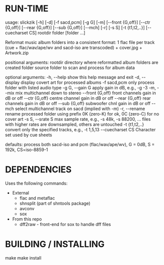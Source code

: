 RUN-TIME
========

usage: slickzik [-h] [-d] [-f sacd,pcm] [-g G] [-m] [--front {G,off}]
                [--ctr {G,off}] [--rear {G,off}] [--sub {G,off}] [--mch] [-r]
                [-s S] [-t {t1,t2,..}] [--cuecharset CS]
                rootdir folder [folder ...]

Reformat music album folders into a consistent format: 1 flac file per track
(cue + flac/wav/ape/wv and sacd-iso are transcoded) + cover.jpg + Artwork.zip

positional arguments:
  rootdir          directory where reformatted album folders are created
  folder           source folder to scan and process for album data

optional arguments:
  -h, --help       show this help message and exit
  -d, --display    display covert art for processed albums
  -f sacd,pcm      only process folder with listed audio type
  -g G, --gain G   apply gain in dB, e.g., -g -3
  -m, --mix        mix multichannel down to stereo
  --front {G,off}  front channels gain in dB or off
  --ctr {G,off}    centre channel gain in dB or off
  --rear {G,off}   rear channels gain in dB or off
  --sub {G,off}    subwoofer chnl gain in dB or off
  --mch            select multichannel track on sacd (implied with -m)
  -r, --rename     rename processed folder using prefix 0K (zero-K) for ok, 0C
                   (zero-C) for no cover art
  -s S, --srate S  max sample rate, e.g., -s 48k, -s 88200, ... files with
                   higher rates are downsampled, others are untouched
  -t {t1,t2,..}    convert only the specified tracks, e.g., -t 1,5,13
  --cuecharset CS  Character set used by cue sheets

defaults: process both sacd-iso and pcm (flac/wav/ape/wv), G = 0dB, S = 192k,
CS=iso-8859-1

DEPENDENCIES
============

Uses the following commands:
* External
  * flac and metaflac
  * shnsplit (part of shntools package)
  * avconv
  * sox
* From this repo
  * dff2raw - front-end for sox to handle dff files

BUILDING / INSTALLING
=====================

make
make install

